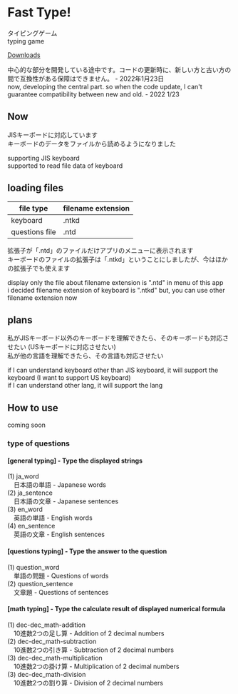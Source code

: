 # Fast Type!

タイピングゲーム  
typing game  

[Downloads](https://github.com/haruki1234/typing/releases)

中心的な部分を開発している途中です。コードの更新時に、新しい方と古い方の間で互換性がある保障はできません。 - 2022年1月23日  
now, developing the central part. so when the code update, I can't guarantee compatibility between new and old. - 2022 1/23  

## Now
JISキーボードに対応しています  
キーボードのデータをファイルから読めるようになりました
 
supporting JIS keyboard  
supported to read file data of keyboard

## loading files

| file type | filename extension |
| -- | -- |
| keyboard | .ntkd |  
| questions file | .ntd |  

拡張子が「.ntd」のファイルだけアプリのメニューに表示されます  
キーボードのファイルの拡張子は「.ntkd」ということにしましたが、今はほかの拡張子でも使えます  

display only the file about filename extension is ".ntd" in menu of this app  
i decided filename extension of keyboard is ".ntkd" but, you can use other filename extension now  

## plans
私がJISキーボード以外のキーボードを理解できたら、そのキーボードも対応させたい (USキーボードに対応させたい)  
私が他の言語を理解できたら、その言語も対応させたい  

if I can understand keyboard other than JIS keyboard, it will support the keyboard (I want to support US keyboard)  
if I can understand other lang, it will support the lang  

## How to use 
coming soon

### type of questions
  
#### \[general typing] - Type the displayed strings  
  
(1) ja_word  
 　日本語の単語 - Japanese words  
(2) ja_sentence  
　日本語の文章 - Japanese sentences  
(3) en_word  
　英語の単語 - English words  
(4) en_sentence  
　英語の文章 - English sentences  
  
#### \[questions typing] - Type the answer to the question  
  
(1) question_word  
 　単語の問題 - Questions of words  
(2) question_sentence  
 　文章題 - Questions of sentences  
  
#### \[math typing] - Type the calculate result of displayed numerical formula  
  
(1) dec-dec_math-addition  
 　10進数2つの足し算 - Addition of 2 decimal numbers  
(2) dec-dec_math-subtraction  
　10進数2つの引き算 - Subtraction of 2 decimal numbers  
(3) dec-dec_math-multiplication  
　10進数2つの掛け算 - Multiplication of 2 decimal numbers   
(3) dec-dec_math-division  
　10進数2つの割り算 - Division of 2 decimal numbers   
